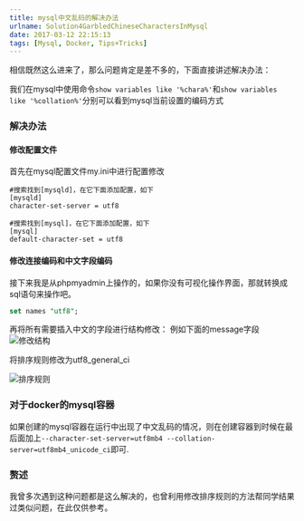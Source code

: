 ```yaml
---
title: mysql中文乱码的解决办法
urlname: Solution4GarbledChineseCharactersInMysql
date: 2017-03-12 22:15:13
tags: [Mysql, Docker, Tips+Tricks]
---
```

相信既然这么进来了，那么问题肯定是差不多的，下面直接讲述解决办法：
<!-- more -->

我们在mysql中使用命令`show variables like '%chara%'`和`show variables like '%collation%'`分别可以看到mysql当前设置的编码方式

### 解决办法
#### 修改配置文件
首先在mysql配置文件my.ini中进行配置修改

```
#搜索找到[mysqld]，在它下面添加配置，如下
[mysqld]
character-set-server = utf8

#搜索找到[mysql]，在它下面添加配置，如下
[mysql]
default-character-set = utf8
```
#### 修改连接编码和中文字段编码
接下来我是从phpmyadmin上操作的，如果你没有可视化操作界面，那就转换成sql语句来操作吧。

```sql
set names "utf8";
```

再将所有需要插入中文的字段进行结构修改：
例如下面的message字段
![修改结构](https://cdn.safeandsound.cn/image/web应用从网页插入中文到mysql变成乱码的解决办法/修改.png)


将排序规则修改为utf8_general_ci

![排序规则](https://cdn.safeandsound.cn/image/web应用从网页插入中文到mysql变成乱码的解决办法/utf8.png)

### 对于docker的mysql容器
如果创建的mysql容器在运行中出现了中文乱码的情况，则在创建容器到时候在最后面加上`--character-set-server=utf8mb4 --collation-server=utf8mb4_unicode_ci`即可.

### 赘述
我曾多次遇到这种问题都是这么解决的，也曾利用修改排序规则的方法帮同学结果过类似问题，在此仅供参考。